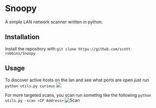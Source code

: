 # Snoopy 
A simple LAN network scanner written in python.

## Installation
Install the repository with `git clone https://github.com/scott-robbins/Snoopy`

## Usage
To discover active hosts on the lan and see what ports are open just run `python utils.py curious`
![](https://raw.githubusercontent.com/scott-robbins/Snoopy/master/resources/example_discovery.png)

For more targeted scans, you scan run somethig like the following `python utils.py -scan <IP Address>`
![Scan](https://raw.githubusercontent.com/scott-robbins/Snoopy/master/resources/ex_scan.png)

